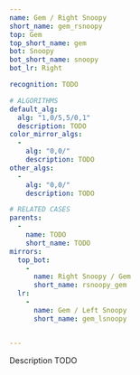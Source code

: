 ```yaml
---
name: Gem / Right Snoopy
short_name: gem_rsnoopy
top: Gem
top_short_name: gem
bot: Snoopy
bot_short_name: snoopy
bot_lr: Right

recognition: TODO

# ALGORITHMS
default_alg:
  alg: "1,0/5,5/0,1"
  description: TODO
color_mirror_algs:
  -
    alg: "0,0/"
    description: TODO
other_algs:
  -
    alg: "0,0/"
    description: TODO

# RELATED CASES
parents:
  -
    name: TODO
    short_name: TODO
mirrors:
  top_bot:
    -
      name: Right Snoopy / Gem
      short_name: rsnoopy_gem
  lr:
    -
      name: Gem / Left Snoopy
      short_name: gem_lsnoopy


---
```


Description TODO

